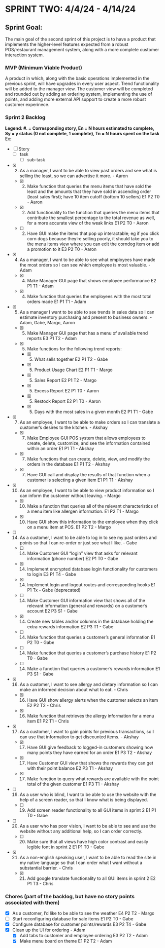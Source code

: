 # SPRINT TWO: 4/4/24 - 4/14/24

## Sprint Goal:
The main goal of the second sprint of this project is to have a product that implements the higher-level features expected from a robust POS/restaurant management system, along with a more complete customer interaction system. 

### MVP (Minimum Viable Product)
A product in which, along with the basic operations implemented in the previous sprint, will have upgrades in every user aspect. Trend functionality will be added to the manager view. The customer view will be completed and rounded out by adding an ordering system, implementing the use of points, and adding more external API support to create a more robust customer experinece. 

### Sprint 2 Backlog
**Legend: #. = Corresponding story, En = N hours estimated to complete, Sy = y status (0 not complete, 1 complete), Tn = N hours spent on the task**
Ex:
- [ ] Story
  - [ ] task
    - [ ] sub-task
- [x] 2. As a manager, I want to be able to view past orders and see what is selling the least, so we can advertise it more. - Aaron
  - [x] 2. Make function that queries the menu items that have sold the least and the amounts that they have sold in ascending order (least sales first); have 10 item cutoff (bottom 10 sellers) E1 P2 T0 - Aaron
  - [X] 2. Add functionality to the function that queries the menu items that contribute the smallest percentage to the total revenue as well, for a more accurate view of the weak links E1 P2 T0 - Aaron
  - [ ] 2. Have GUI make the items that pop up interactable; eg if you click corn dogs because they’re selling poorly, it should take you to the menu items view where you can edit the corndog item or add a promotion to it E3 P2 T0 - Aaron
- [x] 4. As a manager, I want to be able to see what employees have made the most orders so I can see which employee is most valuable. - Adam
  - [x] 4. Make Manager GUI page that shows employee performance E2 P1 T1 - Adam
  - [x] 4. Make function that queries the employees with the most total orders made E1 P1 T1 - Adam
- [x] 5. As a manager I want to be able to see trends in sales data so I can estimate inventory purchasing and present to business owners. - Adam, Gabe, Margo, Aaron
  - [x] 5. Make Manager GUI page that has a menu of available trend reports E3 P1 T2 - Adam
  - [x] 5. Make functions for the following trend reports:
    - [x] 5. What sells together E2 P1 T2 - Gabe
    - [X] 5. Product Usage Chart E2 P1 T1 - Margo
    - [X] 5. Sales Report E2 P1 T2 - Margo
    - [X] 5. Excess Report E2 P1 T0 - Aaron
    - [X] 5. Restock Report E2 P1 T0 - Aaron
    - [x] 5. Days with the most sales in a given month E2 P1 T1 - Gabe
- [x] 7. As an employee, I want to be able to make orders so I can translate a customer’s desires to the kitchen. - Akshay
  - [x] 7. Make Employee GUI POS system that allows employees to create, delete, customize, and see the information contained within an order E1 P1 T1 - Akshay
  - [x] 7. Make functions that can create, delete, view, and modify the orders in the database E1 P1 T2 - Akshay
  - [x] 7. Have GUI call and display the results of that function when a customer is selecting a given item E1 P1 T1 - Akshay
- [X] 10. As an employee, I want to be able to view product information so I can inform the customer without leaving. - Margo
  - [X] 10. Make a function that queries all of the relevant characteristics of a menu item like allergen information.  E1 P2 T1 - Margo
  - [X] 10. Have GUI show this information to the employee when they click on a menu item at POS. E1 P2 T2 - Margo
- [ ] 14. As a customer, I want to be able to log in to see my past orders and points so that I can re-order or just see what I like. - Gabe
  - [ ] 14. Make Customer GUI “login” view that asks for relevant information (phone number)  E2 P1 T0 - Gabe
  - [x] 14. Implement encrypted database login functionality for customers to login E3 P1 T4 - Gabe
  - [x] 14. Implement login and logout routes and corresponding hooks E1 P1 Tx - Gabe (deprecated)
  - [ ] 14. Make Customer GUI information view that shows all of the relevant information (general and rewards) on a customer’s account E2 P3 S1 - Gabe
  - [x] 14. Create new tables and/or columns in the database holding the extra rewards information E2 P3 T1 - Gabe
  - [ ] 14. Make function that queries a customer’s general information E1 P2 T0 - Gabe
  - [ ] 14. Make function that queries a customer’s purchase history   E1 P2 T0 - Gabe
  - [ ] 14. Make a function that queries a customer’s rewards information  E1 P3 S1 - Gabe
- [X] 16. As a customer, I want to see allergy and dietary information so I can make an informed decision about what to eat. - Chris
  - [X] 16. Have GUI show allergy alerts when the customer selects an item E2 P2 T2 - Chris
  - [X] 16. Make function that retrieves the allergy information for a menu item E1 P2 T1 - Chris
- [X] 17. As a customer, I want to gain points for previous transactions, so I can use that information to get discounted items. - Akshay
  - [X] 17. Have GUI give feedback to logged-in customers showing how many points they have earned for an order E1 P3 T2 - Akshay
  - [X] 17. Have Customer GUI view that shows the rewards they can get with their point balance E2 P3 T1 - Akshay
  - [X] 17. Make function to query what rewards are available with the point total of the given customer E1 P3 T1 - Akshay
- [ ] 19. As a user who is blind, I want to be able to use the website with the help of a screen reader, so that I know what is being displayed.
  - [ ] 19. Add screen reader functionality to all GUI items in sprint 2 E1 P1 T0 - Gabe
- [ ] 20. As a user who has poor vision, I want to be able to see and use the website without any additional help, so I can order correctly.
  - [ ] 20. Make sure that all views have high color contrast and easily legible font in sprint 2 E1 P1 T0 - Gabe
- [x] 21. As a non-english speaking user, I want to be able to read the site in my native language so that I can order what I want without a substantial barrier. - Chris
  - [x] 21. Add google translate functionality to all GUI items in sprint 2 E2 P1 T3 - Chris

### Chores (part of the backlog, but have no story points associated with them)
- [X] As a customer, I’d like to be able to see the weather E4 P2 T2 - Margo
- [ ] Start reconfiguring database for sale items E1 P2 T0 - Gabe
- [x] Configure database for customer points/rewards E3 P2 T4 - Gabe
- [x] Clean up the UI for ordering  - Adam
  - [x] Add tabs to customer and employee ordering E3 P2 T2 - Adam
  - [x] Make menu board on theme E1 P2 T2 - Adam
